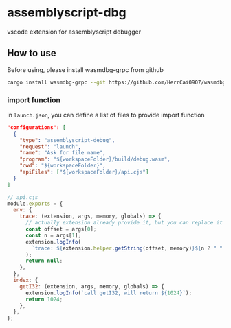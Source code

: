 # assemblyscript-dbg

vscode extension for assemblyscript debugger

## How to use

Before using, please install wasmdbg-grpc from github

```bash
cargo install wasmdbg-grpc --git https://github.com/HerrCai0907/wasmdbg.git
```

### import function

in `launch.json`, you can define a list of files to provide import function

```json
"configurations": [
  {
    "type": "assemblyscript-debug",
    "request": "launch",
    "name": "Ask for file name",
    "program": "${workspaceFolder}/build/debug.wasm",
    "cwd": "${workspaceFolder}",
    "apiFiles": ["${workspaceFolder}/api.cjs"]
  }
]
```

```javascript
// api.cjs
module.exports = {
  env: {
    trace: (extension, args, memory, globals) => {
      // actually extension already provide it, but you can replace it by yourself
      const offset = args[0];
      const n = args[1];
      extension.logInfo(
        `trace: ${extension.helper.getString(offset, memory)}${n ? " " : ""}${args.slice(2, 2 + n).join(", ")}`
      );
      return null;
    },
  },
  index: {
    getI32: (extension, args, memory, globals) => {
      extension.logInfo(`call getI32, will return ${1024}`);
      return 1024;
    },
  },
};
```

